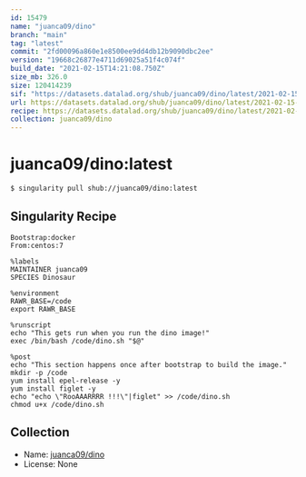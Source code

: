 ```yaml
---
id: 15479
name: "juanca09/dino"
branch: "main"
tag: "latest"
commit: "2fd00096a860e1e8500ee9dd4db12b9090dbc2ee"
version: "19668c26877e4711d69025a51f4c074f"
build_date: "2021-02-15T14:21:08.750Z"
size_mb: 326.0
size: 120414239
sif: "https://datasets.datalad.org/shub/juanca09/dino/latest/2021-02-15-2fd00096-19668c26/19668c26877e4711d69025a51f4c074f.sif"
url: https://datasets.datalad.org/shub/juanca09/dino/latest/2021-02-15-2fd00096-19668c26/
recipe: https://datasets.datalad.org/shub/juanca09/dino/latest/2021-02-15-2fd00096-19668c26/Singularity
collection: juanca09/dino
---
```


# juanca09/dino:latest

```bash
$ singularity pull shub://juanca09/dino:latest
```

## Singularity Recipe

```singularity
Bootstrap:docker  
From:centos:7

%labels
MAINTAINER juanca09
SPECIES Dinosaur

%environment
RAWR_BASE=/code
export RAWR_BASE

%runscript
echo "This gets run when you run the dino image!" 
exec /bin/bash /code/dino.sh "$@"  

%post 
echo "This section happens once after bootstrap to build the image."  
mkdir -p /code
yum install epel-release -y
yum install figlet -y
echo "echo \"RooAAARRRR !!!\"|figlet" >> /code/dino.sh
chmod u+x /code/dino.sh
```

## Collection

 - Name: [juanca09/dino](https://github.com/juanca09/dino)
 - License: None

